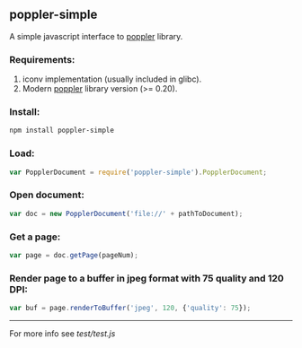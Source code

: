 ## poppler-simple
A simple javascript interface to [poppler](http://poppler.freedesktop.org/) library.

### Requirements:
1. iconv implementation (usually included in glibc).
2. Modern [poppler](http://poppler.freedesktop.org/) library version (>= 0.20).

### Install:
```bash
npm install poppler-simple
```

### Load:
```javascript
var PopplerDocument = require('poppler-simple').PopplerDocument;
```

### Open document:
```javascript
var doc = new PopplerDocument('file://' + pathToDocument);
```

### Get a page:
```javascript
var page = doc.getPage(pageNum);
```

### Render page to a buffer in jpeg format with 75 quality and 120 DPI:
```javascript
var buf = page.renderToBuffer('jpeg', 120, {'quality': 75});
```


***
For more info see _test/test.js_
